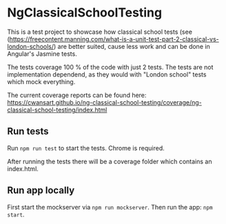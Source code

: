 # NgClassicalSchoolTesting

This is a test project to showcase how classical school tests (see (https://freecontent.manning.com/what-is-a-unit-test-part-2-classical-vs-london-schools/) are better suited, cause less work and can be done in Angular's Jasmine tests.

The tests coverage 100 % of the code with just 2 tests. The tests are not implementation dependend, as they would with "London school" tests which mock everything.

The current coverage reports can be found here: https://cwansart.github.io/ng-classical-school-testing/coverage/ng-classical-school-testing/index.html

## Run tests

Run `npm run test` to start the tests. Chrome is required.

After running the tests there will be a coverage folder which contains an index.html.

## Run app locally

First start the mockserver via `npm run mockserver`. Then run the app: `npm start`.

